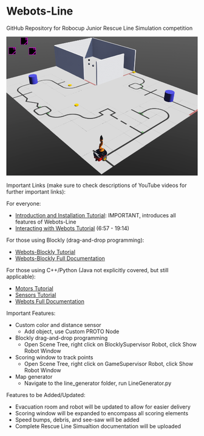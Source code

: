 # Webots-Line

GitHub Repository for Robocup Junior Rescue Line Simulation competition

![](documentation/sampleWorldImg.png)


Important Links (make sure to check descriptions of YouTube videos for further important links):

For everyone:
- [Introduction and Installation Tutorial](https://youtu.be/x2waExn5sEo): IMPORTANT, introduces all features of Webots-Line
- [Interacting with Webots Tutorial](https://youtu.be/WGLQeFt4Ml8) (6:57 - 19:14)

For those using Blockly (drag-and-drop programming):
- [Webots-Blockly Tutorial](https://youtu.be/T_C4VvBAhok)
- [Webots-Blockly Full Documentation](https://www.stormingrobots.com/prod/webots/Webots_Blockly_API_Documentation.pdf)

For those using C++/Python (Java not explicitly covered, but still applicable):
- [Motors Tutorial](https://youtu.be/VYSuGS_mqD0)
- [Sensors Tutorial](https://youtu.be/9wrEgQoo6mc)
- [Webots Full Documentation](https://cyberbotics.com/doc/reference/nodes-and-api-functions)


Important Features:
- Custom color and distance sensor
  - Add object, use Custom PROTO Node
- Blockly drag-and-drop programming
  - Open Scene Tree, right click on BlocklySupervisor Robot, click Show Robot Window
- Scoring window to track points
  - Open Scene Tree, right click on GameSupervisor Robot, click Show Robot Window
- Map generator
  - Navigate to the line_generator folder, run LineGenerator.py

Features to be Added/Updated:
- Evacuation room and robot will be updated to allow for easier delivery
- Scoring window will be expanded to encompass all scoring elements
- Speed bumps, debris, and see-saw will be added
- Complete Rescue Line Simualtion documentation will be uploaded
